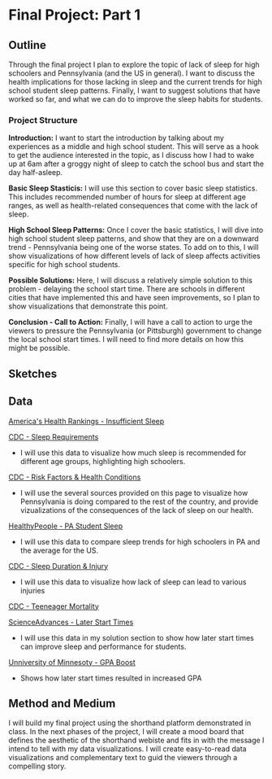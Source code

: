 # Final Project: Part 1

## Outline
Through the final project I plan to explore the topic of lack of sleep for high schoolers and Pennsylvania (and the US in general).
I want to discuss the health implications for those lacking in sleep and the current trends for high school student sleep patterns. 
Finally, I want to suggest solutions that have worked so far, and what we can do to improve the sleep habits for students.

### Project Structure
<strong>Introduction:</strong>
I want to start the introduction by talking about my experiences as a middle and high school student.
This will serve as a hook to get the audience interested in the topic, as I discuss how I had to wake up at 6am after a groggy night of sleep to catch the school bus and start the day half-asleep.

<strong>Basic Sleep Stasticis:</strong>
I will use this section to cover basic sleep statistics. This includes recommended number of hours for sleep at different age ranges, as well as health-related consequences that come with the lack of sleep.

<strong>High School Sleep Patterns:</strong>
Once I cover the basic statistics, I will dive into high school student sleep patterns, and show that they are on a downward trend - Pennsylvania being one of the worse states. To add on to this, I will show visualizations of how different levels of lack of sleep affects activities specific for high school students.

<strong>Possible Solutions:</strong>
Here, I will discuss a relatively simple solution to this problem - delaying the school start time. There are schools in different cities that have implemented this and have seen improvements, so I plan to show visualizations that demonstrate this point.

<strong>Conclusion - Call to Action:</strong>
Finally, I will have a call to action to urge the viewers to pressure the Pennsylvania (or Pittsburgh) government to change the local school start times. I will need to find more details on how this might be possible.

## Sketches

## Data
[America's Health Rankings - Insufficient Sleep](https://www.americashealthrankings.org/explore/annual/measure/sleep/state/PA)

[CDC - Sleep Requirements](https://www.cdc.gov/sleep/about_sleep/how_much_sleep.html)
- I will use this data to visualize how much sleep is recommended for different age groups, highlighting high schoolers.


[CDC - Risk Factors & Health Conditions](https://www.cdc.gov/sleep/data_statistics.html)
- I will use the several sources provided on this page to visualize how Pennsylvania is doing compared to the rest of the country, and provide vizualizations of the consequences of the lack of sleep on our health.


[HealthyPeople - PA Student Sleep](https://www.healthypeople.gov/2020/data/Chart/5260?category=1&by=Total&fips=-1)
- I will use this data to compare sleep trends for high schoolers in PA and the average for the US.


[CDC - Sleep Duration & Injury](https://www.cdc.gov/mmwr/volumes/65/wr/mm6513a1.htm#T1_down)
- I will use this data to visualize how lack of sleep can lead to various injuries


[CDC - Teeneager Mortality](https://www.cdc.gov/nchs/products/databriefs/db37.htm)

[ScienceAdvances - Later Start Times](https://www.science.org/doi/10.1126/sciadv.aau6200)
- I will use this data in my solution section to show how later start times can improve sleep and performance for students.


[Unniversity of Minnesoty - GPA Boost](https://conservancy.umn.edu/handle/11299/219373)
- Shows how later start times resulted in increased GPA



## Method and Medium
I will build my final project using the shorthand platform demonstrated in class.
In the next phases of the project, I will create a mood board that defines the aesthetic of the shorthand webiste and fits in with the message I intend to tell with my data visualizations.
I will create easy-to-read data visualizations and complementary text to guid the viewers through a compelling story.
